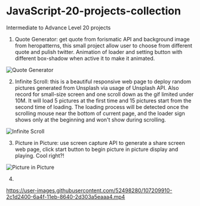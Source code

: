 # JavaScript-20-projects-collection
Intermediate to Advance Level 20 projects




1. Quote Generator: get quote from forismatic API and background image from heropatterns, this small project allow user to choose from different quote and pulish twitter. Animation of loader and setting button with different box-shadow when active it to make it animated.


![Quote Generator](https://user-images.githubusercontent.com/52498280/106710794-45366700-6642-11eb-8e09-4733ad95f0a6.gif)



2. Infinite Scroll: this is a beautiful responsive web page to deploy random pictures generated from Unsplash via usage of Unsplash API. Also record for small-size screen and one scroll down as the gif limited under 10M. It will load 5 pictures at the first time and 15 pictures start from the second time of loading. The loading process will be detected once the scrolling mouse near the bottom of current page, and the loader sign shows only at the beginning and won't show during scrolling.


![Infinite Scroll](https://user-images.githubusercontent.com/52498280/106996138-0f24ee80-67cc-11eb-8356-31094340dc1a.gif)



3. Picture in Picture: use screen capture API to generate a share screen web page, click start button to begin picture in picture display and playing. Cool right?!


![Picture in Picture](https://user-images.githubusercontent.com/52498280/107109280-b36d6a80-688a-11eb-95bb-f917f294fd42.gif)



4.


https://user-images.githubusercontent.com/52498280/107209910-2c1d2400-6a4f-11eb-8640-2d303a5eaaa4.mp4


